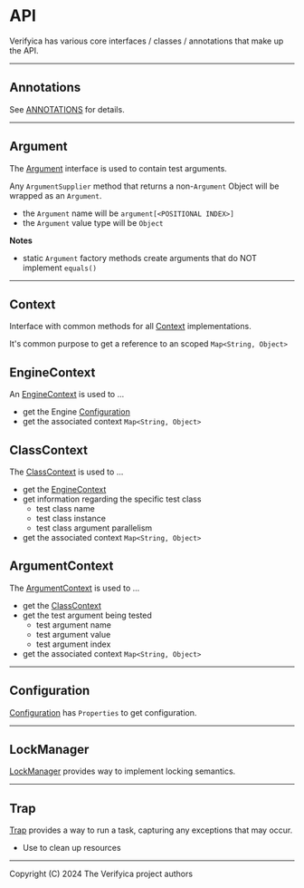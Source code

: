 # API

Verifyica has various core interfaces / classes / annotations that make up the API.

---

## Annotations

See [ANNOTATIONS](ANNOTATIONS.md) for details.

---

## Argument

The [Argument](api/src/main/java/org/verifyica/api/Argument.java) interface is used to contain test arguments.

Any `ArgumentSupplier` method that returns a non-`Argument` Object will be wrapped as an `Argument`.

- the `Argument` name will be `argument[<POSITIONAL INDEX>]`
- the `Argument` value type will be `Object`

**Notes**

- static `Argument` factory methods create arguments that do NOT implement `equals()`

---

## Context

Interface with common methods for all [Context](api/src/main/java/org/verifyica/api/Context.java) implementations.

It's common purpose to get a reference to an scoped `Map<String, Object>`

## EngineContext

An [EngineContext](api/src/main/java/org/verifyica/api/EngineContext.java) is used to ...

- get the Engine [Configuration](api/src/main/java/org/verifyica/api/Configuration.java)
- get the associated context `Map<String, Object>`

## ClassContext

The [ClassContext](api/src/main/java/org/verifyica/api/ClassContext.java) is used to ...

- get the [EngineContext](api/src/main/java/org/verifyica/api/EngineContext.java)
- get information regarding the specific test class
  - test class name
  - test class instance
  - test class argument parallelism
- get the associated context `Map<String, Object>`

## ArgumentContext

The [ArgumentContext](api/src/main/java/org/verifyica/api/ArgumentContext.java) is used to ...

- get the [ClassContext](api/src/main/java/org/verifyica/api/ClassContext.java)
- get the test argument being tested
  - test argument name
  - test argument value
  - test argument index
- get the associated context `Map<String, Object>`

---

## Configuration

[Configuration](api/src/main/java/org/verifyica/api/Configuration.java) has `Properties` to get configuration.

---

## LockManager

[LockManager](api/src/main/java/org/verifyica/api/LockManager.java) provides way to implement locking semantics.

---

## Trap

[Trap](api/src/main/java/org/verifyica/api/Trap.java) provides a way to run a task, capturing any exceptions that may occur.

- Use to clean up resources

---

Copyright (C) 2024 The Verifyica project authors